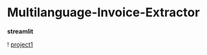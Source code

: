 ﻿# Multilanguage-Invoice-Extractor
**streamlit**


! [project1]("https://github.com/karnekotasaraswati/Multilanguage-Invoice-Extractor/blob/main/image/Screenshot%202025-08-17%20152617.png")







